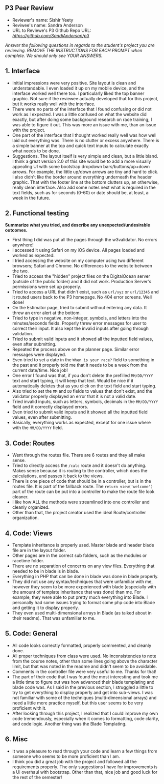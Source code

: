 ## P3 Peer Review

+ Reviewer's name: Sishir Yeety
+ Reviwee's name:  Sandra Anderson
+ URL to Reviewe's P3 Github Repo URL: *<https://github.com/SandiAnderson/p3>*

*Answer the following questions in regards to the student's project you are reviewing. REMOVE THE INSTRUCTIONS FOR EACH PROMPT when complete. We should only see YOUR ANSWERS.*

## 1. Interface

+ Initial impressions were very positive. Site layout is clean and understandable. I even loaded it up on my mobile device, and the interface worked well there too. I particularly liked the top banner graphic. Not sure if the reviewee actually developed that for this project, but it works really well with the interface.
+ There were no parts of the interface that I found confusing or did not work as I expected. I was a little confused on what the website did exactly, but after doing some background research on race training, I was able to figure it out. This was more an issue with me, than an issue with the project.
+ One part of the interface that I thought worked really well was how well laid out everything was. There is no
clutter or excess anywhere. There is a simple banner at the top and quick text inputs to calculate exactly what needs to be done.
+ Suggestions. The layout itself is very simple and clean, but a little bland. I think a great version 2.0 of this site would be to add a more visually appealing UI with some bootstrap dropdown bars/buttons/up+down arrows. For example, the little up/down arrows are tiny and hard to click. I also didn't like the border around everything underneath the header graphic. That with the footer line at the bottom clutters up, an otherwise, really clean interface. Also add some notes next what is required in the text fields, such as for seconds (0-60) or date should be, at least, a week in the future.

## 2. Functional testing

__Summarize what you tried, and describe any unexpected/undesirable outcomes.__

+ First thing I did was put all the pages through the w3validator. No errors anywhere!
+ I accessed it using Safari on my iOS device. All pages loaded and worked as expected.
+ I tried accessing the website on my computer using two different browsers; Safari and Chrome. No differences to the website between the two.
+ Tried to access the "hidden" project files on the DigitalOcean server (outside of the public folder) and it did not work. Production Server's permissions were set up properly.
+ Tried to access a URL that didn't exist, such as `url/xyz` or `url/12345` and it routed users back to the P3 homepage. No 404 error screens. Well done!
+ On the Estimator page, tried to submit without entering any data. It threw an error alert at the bottom.
+ Tried to type in negative, non-integer, symbols, and letters into the minutes/seconds fields. Properly threw error messages for user to correct their input. It also kept the invalid inputs after going through validation.
+ Tried to submit valid inputs and it showed all the inputted field values, even after submitting.
+ Repeated the process above on the planner page. Similar error messages were displayed.
+ Even tried to set a date in the `When is your race?` field to something in the past and it properly told me that it needs to be a week from the current date/time. Nice job!
+ One error I found was that, if you don't delete the prefilled `MM/DD/YYYY` text and start typing, it will keep that text. Would be nice if it automatically deletes that as you click on the text field and start typing.
+ Also tried to set the `MM` and `DD` fields to values that don't exist, and the validator properly displayed an error that it is not a valid date.
+ Tried invalid inputs, such as letters, symbols, decimals in the `MM/DD/YYYY` field and it correctly displayed errors.
+ Even tried to submit valid inputs and it showed all the inputted field values, even after submitting.
+ Basically, everything works as expected, except for one issue where with the `MM/DD/YYYY` field.

## 3. Code: Routes

+ Went through the routes file. There are 6 routes and they all make sense.
+ Tried to directly access the `/calc` route and it doesn't do anything. Makes sense because it is routing to the controller, which does the calculations, and passes it back to the views.
+ There is one piece of code that should be in a controller, but is in the routes file. It is part of the fallback route. The `return view('welcome')` part of the route can be put into a controller to make the route file look cleaner.
+ I like how ALL the methods were streamlined into one controller and cleanly organized.
+ Other than that, the project creator used the ideal Route/controller organization.

## 4. Code: Views

+ Template inheritance is properly used. Master blade and header blade file are in the layout folder.
+ Other pages are in the correct sub folders, such as the modules or racetime folder.
+ There are no separation of concerns on any view files. Everything that needed to be in blade is in blade.
+ Everything in PHP that can be done in blade was done in blade properly.
+ They did not use any syntax/techniques that were unfamiliar with me, however they seem to be more experienced with blade (especially with the amount of template inheritance that was done) than me. For example, they were able to put pretty much everything into Blade. I personally had some issues trying to format some php code into Blade and getting it to display properly.
+ They even used multi-dimensional arrays in Blade (as talked about in their readme). That was unfamiliar to me.

## 5. Code: General

+ All code looks correctly formatted, properly commented, and cleanly done.
+ All proper techniques from class were used. No inconsistencies to note from the course notes, other than some lines going above the character limit, but that was noted in the readme and didn't seem to be avoidable.
+ Comments in the controller file were very useful to me. Thanks for that!
+ The part of their code that I was found the most interesting and took me a little time to figure out was how advanced their blade templating and blade code was. As I said in the previous section, I struggled a little to try to get everything to display properly and get into sub-views. I was not familiar with some of the techniques (multi-dimensional arrays) and need a little more practice myself, but this user seems to be very proficient with it.
+ After looking through this project, I realized that I could improve my own code tremendously, especially when it comes to formatting, code clarity, and code logic. Another thing was the Blade Templating.

## 6. Misc

+ It was a pleasure to read through your code and learn a few things from someone who seems to be more proficient than I am.
+ I think you did a great job with the project and followed all the requirements properly. The only suggestions I have for improvements is a UI overhaul with bootstrap. Other than that, nice job and good luck for the rest of the semester!
